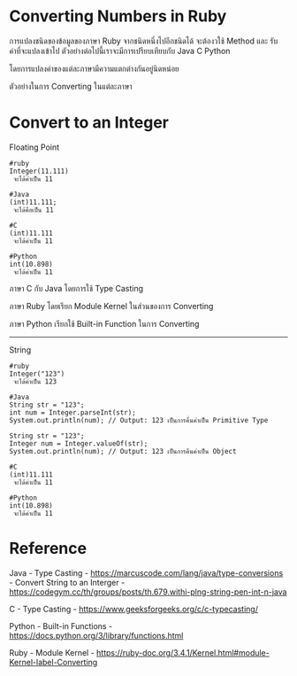# Converting Numbers in Ruby

การแปลงชนิดของข้อมูลของภาษา Ruby จากชนิดหนึ่งไปอีกชนิดได้ จะต้องวใช้ Method และ รับค่าที่จะแปลงเข้าไป
ตัวอย่างต่อไปนี้เราจะมีการเปรียบเทียบกับ Java C Python

โดยการแปลงค่าของแต่ละภาษามีความแตกต่างกันอยู่นิดหน่อย 

ตัวอย่างในการ Converting ในแต่ละภาษา

# Convert to an Integer

Floating Point

```
#ruby
Integer(11.111)
 จะได้ค่าเป็น 11

#Java
(int)11.111;
 จะได้คือเป็น 11

#C
(int)11.111
 จะได้ค่าเป็น 11

#Python
int(10.898)
 จะได้ค่าเป็น 11
```

ภาษา C กับ Java โดยการใช้ Type Casting

ภาษา Ruby โดยเรียก Module Kernel ในส่วนของการ Converting

ภาษา Python เรียกใช้ Built-in Function ในการ Converting

___

String

```
#ruby
Integer("123")
 จะได้ค่าเป็น 123

#Java
String str = "123";
int num = Integer.parseInt(str);
System.out.println(num); // Output: 123 เป็นการคื่นค่าเป็น Primitive Type

String str = "123";
Integer num = Integer.valueOf(str);
System.out.println(num); // Output: 123 เป็นการคืนค่าเป็น Object

#C
(int)11.111
 จะได้ค่าเป็น 11

#Python
int(10.898)
 จะได้ค่าเป็น 11
```

# Reference

Java - Type Casting - https://marcuscode.com/lang/java/type-conversions
     - Convert String to an Interger - https://codegym.cc/th/groups/posts/th.679.withi-plng-string-pen-int-n-java

C - Type Casting - https://www.geeksforgeeks.org/c/c-typecasting/

Python - Built-in Functions - https://docs.python.org/3/library/functions.html

Ruby - Module Kernel - https://ruby-doc.org/3.4.1/Kernel.html#module-Kernel-label-Converting
